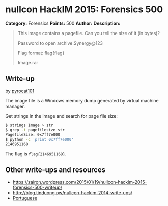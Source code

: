 # nullcon HackIM 2015: Forensics 500

**Category:** Forensics
**Points:** 500
**Author:**
**Description:**

> This image contains a pagefile. Can you tell the size of it (in bytes)? 
>
> Password to open archive:Synergy@123
>
> Flag format: flag{flag}
>
>	Image.rar

## Write-up

by [pyrocat101](https://github.com/pyrocat101)

The image file is a Windows memory dump generated by virtual machine manager.

Get strings in the image and search for page file size:

~~~bash
$ strings Image > str
$ grep -i pagefilesize str
PagefileSize: 0x7ff7e000
$ python -c 'print 0x7ff7e000'
2146951168
~~~

The flag is `flag{2146951168}`.


## Other write-ups and resources

* <https://zairon.wordpress.com/2015/01/19/nullcon-hackim-2015-forensics-500-writeup/>
* <http://blog.tinduong.pw/nullcon-hackim-2014-write-ups/>
* [Portuguese](https://ctf-br.org/wiki/nullcon-hackim/nullcon-hackim-2015/f500-question-4/)
